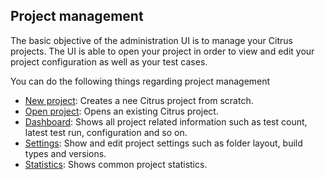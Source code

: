 ## Project management

The basic objective of the administration UI is to manage your Citrus projects. The UI is able to open your project in order
to view and edit your project configuration as well as your test cases.

You can do the following things regarding project management

* [New project](project-new.md): Creates a nee Citrus project from scratch.
* [Open project](project-open.md): Opens an existing Citrus project.
* [Dashboard](project-dashboard.md): Shows all project related information such as test count, latest test run, configuration and so on.
* [Settings](project-settings.md): Show and edit project settings such as folder layout, build types and versions.
* [Statistics](project-statistics.md): Shows common project statistics.